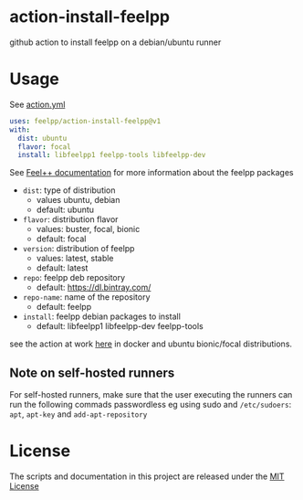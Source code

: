 # action-install-feelpp
github action to install feelpp on a debian/ubuntu runner
# Usage

See [action.yml](action.yml)

```yaml
uses: feelpp/action-install-feelpp@v1
with:
  dist: ubuntu
  flavor: focal
  install: libfeelpp1 feelpp-tools libfeelpp-dev
```

See [Feel++ documentation](https://docs.feelpp.org/user/0.109/install/index.html) for more information about the feelpp packages

- `dist`: type of distribution
  - values ubuntu, debian
  - default: ubuntu
- `flavor`: distribution flavor
  - values: buster, focal, bionic
  - default: focal
- `version`: distribution of feelpp
  - values: latest, stable
  - default: latest
- `repo`: feelpp deb  repository
  - default: https://dl.bintray.com/
- `repo-name`: name of the repository
  - default: feelpp
- `install`: feelpp debian packages to install
  - default: libfeelpp1 libfeelpp-dev feelpp-tools

see the action at work [here](https://github.com/feelpp/action-install-feelpp/actions) in docker and ubuntu bionic/focal distributions.

## Note on self-hosted runners

For self-hosted runners, make sure that the user executing the runners can run the following commads passwordless  eg using  sudo and `/etc/sudoers`: `apt`, `apt-key` and `add-apt-repository`
# License

The scripts and documentation in this project are released under the [MIT License](LICENSE)
